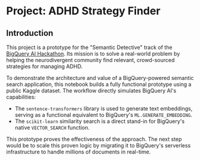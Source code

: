# Project: ADHD Strategy Finder
## Introduction
This project is a prototype for the "Semantic Detective" track of the <a href="https://www.kaggle.com/competitions/bigquery-ai-hackathon" target="_blank">BigQuery AI Hackathon</a>. Its mission is to solve a real-world problem by helping the neurodivergent community find relevant, crowd-sourced strategies for managing ADHD.

To demonstrate the architecture and value of a BigQuery-powered semantic search application, this notebook builds a fully functional prototype using a public Kaggle dataset. The workflow directly simulates BigQuery AI's capabilities:

- The `sentence-transformers` library is used to generate text embeddings, serving as a functional equivalent to BigQuery's `ML.GENERATE_EMBEDDING`.
- The `scikit-learn` similarity search is a direct stand-in for BigQuery's native `VECTOR_SEARCH` function.

This prototype proves the effectiveness of the approach. The next step would be to scale this proven logic by migrating it to BigQuery's serverless infrastructure to handle millions of documents in real-time.
